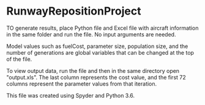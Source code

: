 # RunwayRepositionProject

TO generate results, place Python file and Excel file with aircraft information in the same folder and run the file.  No input arguments are needed. 

Model values such as fuelCost, parameter size, population size, and the number of generations are global variables that can be changed at the top of the file. 

To view output data, run the file and then in the same directory open "output.xls".  The last column represents the cost value, and the first 72 columns represent the parameter values from that iteration. 

This file was created using Spyder and Python 3.6.  